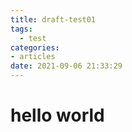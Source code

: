 ```yaml
---
title: draft-test01
tags:
  - test
categories:
- articles
date: 2021-09-06 21:33:29
---
```



# hello world